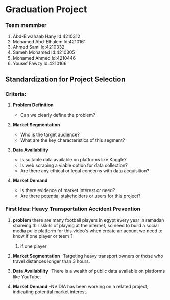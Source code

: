 # Graduation Project

### Team memmber 
1. Abd-Elwahaab Hany     Id:4210312
2. Mohamed Abd-Elhalem   Id:4210161
3. Ahmed Sami            Id:4210332
4. Sameh Mohamed         Id:4210305
5. Mohamed Ahmed         Id:4210446  
6. Yousef Fawzy          Id:4210166

## Standardization for Project Selection

### Criteria:

1. **Problem Definition**
   - Can we clearly define the problem?

2. **Market Segmentation**
   - Who is the target audience?
   - What are the key characteristics of this segment?

4. **Data Availability**
   - Is suitable data available on platforms like Kaggle?
   - Is web scraping a viable option for data collection?
   - Are there any ethical or legal concerns with data acquisition?

5. **Market Demand**
   - Is there evidence of market interest or need?
   - Are there potential stakeholders or users for this project?
  
### First Idea: Heavy Transportation Accident Prevention

1. **problem**
   there are many football players in egypt every year in ramadan shareing thir skkils of playing at the internet, so need to build a social media 
   pulic platform for this video's when create an acount we need to know if one player or teem ?
   1. if one player  
   
3. **Market Segmentation**
   -Targeting heavy transport owners or those who travel distances longer than 3 hours.
   
4. **Data Availability**
   -There is a wealth of public data available on platforms like YouTube.
   
5. **Market Demand**
   -NVIDIA has been working on a related project, indicating potential market interest.




